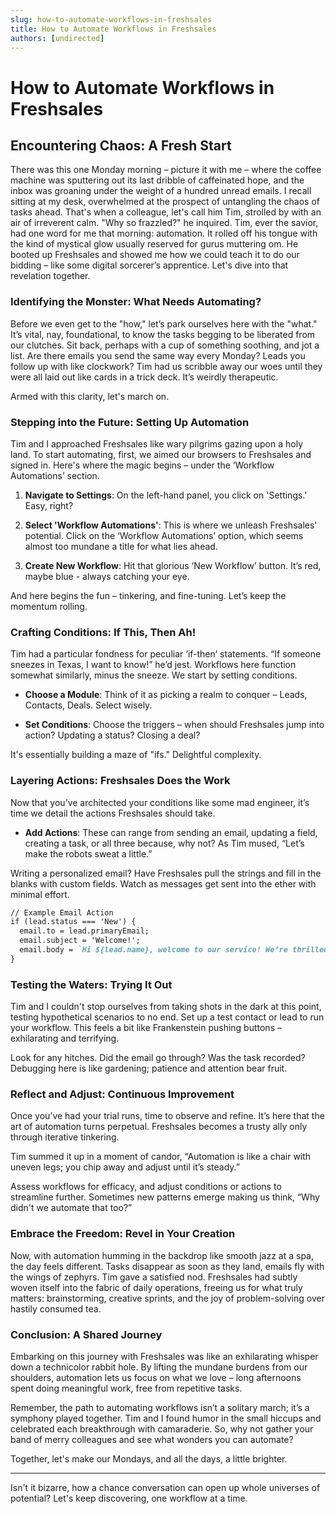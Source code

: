 ```yaml
---
slug: how-to-automate-workflows-in-freshsales
title: How to Automate Workflows in Freshsales
authors: [undirected]
---
```



# How to Automate Workflows in Freshsales

## Encountering Chaos: A Fresh Start

There was this one Monday morning – picture it with me – where the coffee machine was sputtering out its last dribble of caffeinated hope, and the inbox was groaning under the weight of a hundred unread emails. I recall sitting at my desk, overwhelmed at the prospect of untangling the chaos of tasks ahead. That's when a colleague, let's call him Tim, strolled by with an air of irreverent calm. "Why so frazzled?" he inquired. Tim, ever the savior, had one word for me that morning: automation. It rolled off his tongue with the kind of mystical glow usually reserved for gurus muttering om. He booted up Freshsales and showed me how we could teach it to do our bidding – like some digital sorcerer’s apprentice. Let's dive into that revelation together.

### Identifying the Monster: What Needs Automating?

Before we even get to the "how," let’s park ourselves here with the "what." It’s vital, nay, foundational, to know the tasks begging to be liberated from our clutches. Sit back, perhaps with a cup of something soothing, and jot a list. Are there emails you send the same way every Monday? Leads you follow up with like clockwork? Tim had us scribble away our woes until they were all laid out like cards in a trick deck. It’s weirdly therapeutic. 

Armed with this clarity, let's march on.

### Stepping into the Future: Setting Up Automation

Tim and I approached Freshsales like wary pilgrims gazing upon a holy land. To start automating, first, we aimed our browsers to Freshsales and signed in. Here's where the magic begins – under the ‘Workflow Automations’ section. 

1. **Navigate to Settings**: On the left-hand panel, you click on 'Settings.' Easy, right? 
   
2. **Select 'Workflow Automations'**: This is where we unleash Freshsales' potential. Click on the ‘Workflow Automations’ option, which seems almost too mundane a title for what lies ahead.

3. **Create New Workflow**: Hit that glorious ‘New Workflow’ button. It’s red, maybe blue - always catching your eye.

And here begins the fun – tinkering, and fine-tuning. Let’s keep the momentum rolling.

### Crafting Conditions: If This, Then Ah!

Tim had a particular fondness for peculiar ‘if-then’ statements. “If someone sneezes in Texas, I want to know!” he’d jest. Workflows here function somewhat similarly, minus the sneeze. We start by setting conditions.

- **Choose a Module**: Think of it as picking a realm to conquer – Leads, Contacts, Deals. Select wisely.
   
- **Set Conditions**: Choose the triggers – when should Freshsales jump into action? Updating a status? Closing a deal?

It's essentially building a maze of "ifs." Delightful complexity. 

### Layering Actions: Freshsales Does the Work

Now that you’ve architected your conditions like some mad engineer, it’s time we detail the actions Freshsales should take. 

- **Add Actions**: These can range from sending an email, updating a field, creating a task, or all three because, why not? As Tim mused, “Let’s make the robots sweat a little.”

Writing a personalized email? Have Freshsales pull the strings and fill in the blanks with custom fields. Watch as messages get sent into the ether with minimal effort.

```markdown
// Example Email Action 
if (lead.status === 'New') {
  email.to = lead.primaryEmail;
  email.subject = 'Welcome!';
  email.body = `Hi ${lead.name}, welcome to our service! We’re thrilled to have you.`;
} 
```

### Testing the Waters: Trying It Out

Tim and I couldn't stop ourselves from taking shots in the dark at this point, testing hypothetical scenarios to no end. Set up a test contact or lead to run your workflow. This feels a bit like Frankenstein pushing buttons – exhilarating and terrifying. 

Look for any hitches. Did the email go through? Was the task recorded? Debugging here is like gardening; patience and attention bear fruit.

### Reflect and Adjust: Continuous Improvement

Once you’ve had your trial runs, time to observe and refine. It’s here that the art of automation turns perpetual. Freshsales becomes a trusty ally only through iterative tinkering.

Tim summed it up in a moment of candor, “Automation is like a chair with uneven legs; you chip away and adjust until it’s steady.” 

Assess workflows for efficacy, and adjust conditions or actions to streamline further. Sometimes new patterns emerge making us think, “Why didn't we automate that too?”

### Embrace the Freedom: Revel in Your Creation

Now, with automation humming in the backdrop like smooth jazz at a spa, the day feels different. Tasks disappear as soon as they land, emails fly with the wings of zephyrs. Tim gave a satisfied nod. Freshsales had subtly woven itself into the fabric of daily operations, freeing us for what truly matters: brainstorming, creative sprints, and the joy of problem-solving over hastily consumed tea.

### Conclusion: A Shared Journey

Embarking on this journey with Freshsales was like an exhilarating whisper down a technicolor rabbit hole. By lifting the mundane burdens from our shoulders, automation lets us focus on what we love – long afternoons spent doing meaningful work, free from repetitive tasks. 

Remember, the path to automating workflows isn’t a solitary march; it’s a symphony played together. Tim and I found humor in the small hiccups and celebrated each breakthrough with camaraderie. So, why not gather your band of merry colleagues and see what wonders you can automate?

Together, let's make our Mondays, and all the days, a little brighter.

---
Isn't it bizarre, how a chance conversation can open up whole universes of potential? Let's keep discovering, one workflow at a time.